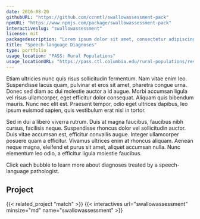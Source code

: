 ```yaml
---
date: 2016-08-20
githubURL: "https://github.com/ccnmtl/swallowassessment-pack"
npmURL: "https://www.npmjs.com/package/swallowassessment-pack"
interactiveslug: "swallowassessment"
license: mit
packagedescription: "Lorem ipsum dolor sit amet, consectetur adipiscing elit. Praesent ac lorem enim. Donec sit amet."
title: "Speech-language Diagnoses"
type: portfolio
usage_location: "PASS: Rural Populations"
usage_locationURL: "https://pass.ctl.columbia.edu/rural-populations/review-strategies/"
---
```


Etiam ultricies nunc quis risus sollicitudin fermentum. Nam vitae enim leo. Suspendisse lacus quam, pulvinar et eros sit amet, pharetra congue urna. Donec sed diam ac dui molestie auctor a id augue. Morbi accumsan ligula vel risus ullamcorper, eget efficitur dolor consequat. Aliquam quis bibendum mauris. Nunc nec elit est. Praesent tempor, odio eget ultrices dapibus, leo ipsum euismod sapien, quis vestibulum erat nisl in tortor.

Sed in dui a libero viverra rutrum. Duis at magna faucibus, faucibus nibh cursus, facilisis neque. Suspendisse rhoncus dolor vel sollicitudin auctor. Duis vitae accumsan est, efficitur convallis augue. Integer ullamcorper posuere quam a efficitur. Vivamus ultrices enim at rhoncus aliquam. Aenean neque magna, eleifend et purus sit amet, aliquet accumsan nulla. Nunc elementum leo odio, a efficitur ligula molestie faucibus.

Click each bubble to learn more about diagnoses treated by a speech-language pathologist.

## Project

{{< related_project "match" >}}
{{< interactives url="swallowassessment" minsize="md" name="swallowassessment" >}}
